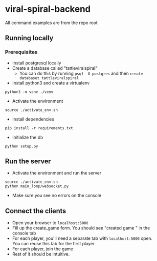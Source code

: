 # viral-spiral-backend

All command examples are from the repo root

## Running locally

### Prerequisites
- Install postgresql locally
- Create a database called "tattleviralspiral"
    - You can do this by running `psql -U postgres` and then `create databaset tattleviralspiral`
- Install python3 and create a virtualenv
```
python3 -m venv ./venv
```
- Activate the environment
```
source ./activate_env.sh
```
- Install dependencies
```
pip install -r requirements.txt
```
- Initialize the db
```
python setup.py
```

## Run the server
- Activate the environment and run the server
```
source ./activate_env.sh
python main_loop/websocket.py
```
- Make sure you see no errors on the console

## Connect the clients
- Open your browser to `localhost:5000`
- Fill up the create_game form. You should see "created game <gamename>" in the
  console tab
- For each player, you'll need a separate tab with `localhost:5000` open. You
  can reuse this tab for the first player
- For each player, join the game
- Rest of it should be intuitive.
